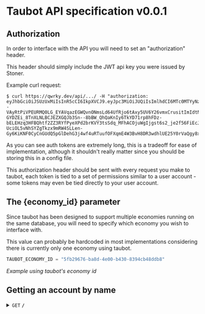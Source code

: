 # Taubot API specification v0.0.1

## Authorization

In order to interface with the API you will need to set an "authorization" header.

This header should simply include the JWT api key you were issued by Stoner.

Example curl request:
```shell
$ curl https://qwrky.dev/api/.../ -H "authorization: eyJhbGciOiJSUzUxMiIsInR5cCI6IkpXVCJ9.eyJpc3MiOiJUQiIsImlhdCI6MTc0MTYyNzUyNi45OTgwNiwiZXhwIjoxNzQxNzEzOTI2Ljk5ODA2MDUsInVpZCI6IjUyOTY3NjEzOTgzNzUyMTkyMCJ9.pZystJZ7TRmf_2Tf--VAyRtPiVPEURMQ0LG_EYAVqazEGWQvnONmsLd64UfRjo6tAxy5UV6Y26vmxCrusitImIdtNJZGjcpO8sAOi-GYDZEi_8TnXLNLBCJEZXGQJb3Sn--8bBW_QhQaKnIy6TkYD71rp8hFDz-bELEHzq3HFBQhtf2ZZ3RYfPyeXPd2brKVY3tsSdq_MFhACOjuWgIjgst6s2_je2f56FiEcJsrtY-UciOL5vNhSYZgTkzx9mRW4SLLen-Gy6KiKNF0CyCnGUdQ5pGlDehG3j4wf4uRTuufOFXqmE4W3BvH8DR3wdhlUE25Y0rVaQgy8xR7OVhCtg"
```

As you can see auth tokens are extremely long, this is a tradeoff for ease of implementation, although it shouldn't really matter since you should be storing this in a config file.

This authorization header should be sent with every request you make to taubot, each token is tied to a set of permissions similar to a user account - some tokens may even be tied directly to your user account.

## The {economy_id} parameter

Since taubot has been designed to support multiple economies running on the same database, you will need to specify which economy you wish to interface with.

This value can probably be hardcoded in most implementations considering there is currently only one economy using taubot.

```py
TAUBOT_ECONOMY_ID = "5fb29676-ba8d-4e00-b430-8394cb48ddb8"
```
*Example using taubot's economy id*

## Getting an account by name



<details>
 <summary><code>GET</code> <code><b>/</b></code></summary>

##### Parameters

> None

##### Responses

> | http code     | content-type                      | response                                                            |
> |---------------|-----------------------------------|---------------------------------------------------------------------|
> | `200`         | `text/plain;charset=UTF-8`        | YAML string                                                         |

##### Example cURL

> ```javascript
>  curl -X GET -H "Content-Type: application/json" http://localhost:8889/
> ```

</details>




